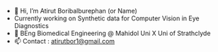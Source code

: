 - 👋 Hi, I’m Atirut Boribalburephan (or Name)
- Currently working on Synthetic data for Computer Vision in Eye Diagnostics
- 🌱 BEng Biomedical Engineering @ Mahidol Uni X Uni of Strathclyde
- 📫 Contact : atirutbor1@gmail.com

<!---
NameAtirut/NameAtirut is a ✨ special ✨ repository because its `README.md` (this file) appears on your GitHub profile.
You can click the Preview link to take a look at your changes.
--->
